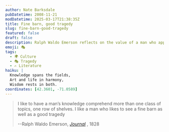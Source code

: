 ```yaml
---
author: Nate Barksdale
pubDatetime: 2008-11-21
modDatetime: 2025-03-17T21:38:35Z
title: Fine barn, good tragedy
slug: fine-barn-good-tragedy
featured: false
draft: false
description: Ralph Waldo Emerson reflects on the value of a man who appreciates a broad range of knowledge, from the beauty of a barn to the depth of a tragedy.
emoji: 🎭
tags:
  - 🌍 Culture
  - 🎭 Tragedy
  - ✍️ Literature
haiku: |
  Knowledge spans the fields,  
  Art and life in harmony,  
  Wisdom rests in both.
coordinates: [42.3601, -71.0589]
---
```


> I like to have a man’s knowledge comprehend more than one class of topics, one row of shelves. I like a man who likes to see a fine barn as well as a good tragedy
>
> --Ralph Waldo Emerson, _[Journal](http://books.google.com/books?id=haFaAAAAMAAJ&pg=PA246&dq=I+like+to+have+a+man%27s+knowledge+comprehend&as_brr=1&ei=vBonScS4EJHGlQSlyozjDA)_ , 1828
